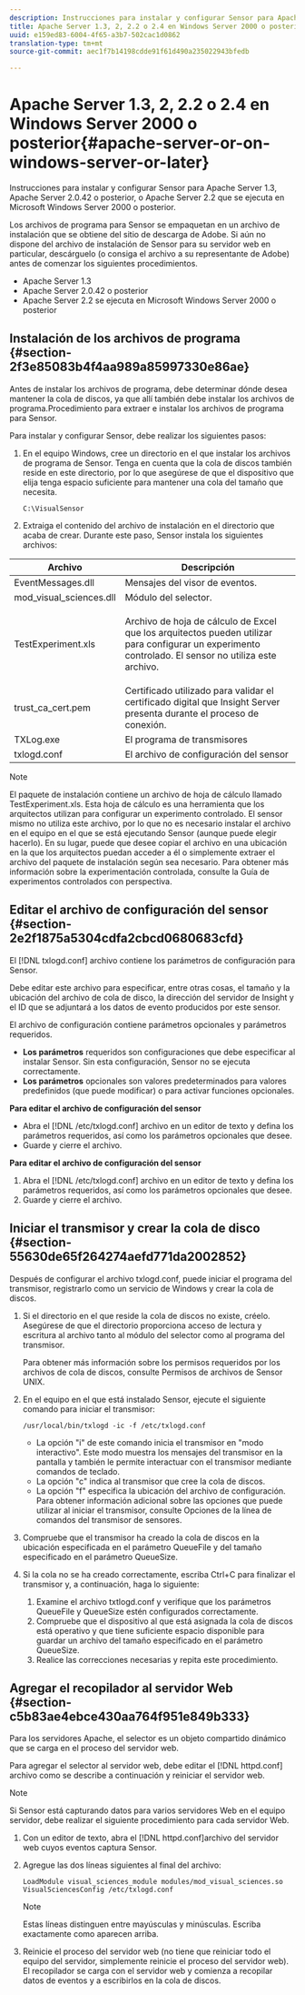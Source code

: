 ```yaml
---
description: Instrucciones para instalar y configurar Sensor para Apache Server 1.3, Apache Server 2.0.42 o posterior, o Apache Server 2.2 que se ejecuta en Microsoft Windows Server 2000 o posterior.
title: Apache Server 1.3, 2, 2.2 o 2.4 en Windows Server 2000 o posterior
uuid: e159ed83-6004-4f65-a3b7-502cac1d0862
translation-type: tm+mt
source-git-commit: aec1f7b14198cdde91f61d490a235022943bfedb

---
```



# Apache Server 1.3, 2, 2.2 o 2.4 en Windows Server 2000 o posterior{#apache-server-or-on-windows-server-or-later}

Instrucciones para instalar y configurar Sensor para Apache Server 1.3, Apache Server 2.0.42 o posterior, o Apache Server 2.2 que se ejecuta en Microsoft Windows Server 2000 o posterior.

Los archivos de programa para Sensor se empaquetan en un archivo de instalación que se obtiene del sitio de descarga de Adobe. Si aún no dispone del archivo de instalación de Sensor para su servidor web en particular, descárguelo (o consiga el archivo a su representante de Adobe) antes de comenzar los siguientes procedimientos.

* Apache Server 1.3
* Apache Server 2.0.42 o posterior
* Apache Server 2.2 se ejecuta en Microsoft Windows Server 2000 o posterior

## Instalación de los archivos de programa {#section-2f3e85083b4f4aa989a85997330e86ae}

Antes de instalar los archivos de programa, debe determinar dónde desea mantener la cola de discos, ya que allí también debe instalar los archivos de programa.Procedimiento para extraer e instalar los archivos de programa para Sensor.

Para instalar y configurar Sensor, debe realizar los siguientes pasos:

1. En el equipo Windows, cree un directorio en el que instalar los archivos de programa de Sensor. Tenga en cuenta que la cola de discos también reside en este directorio, por lo que asegúrese de que el dispositivo que elija tenga espacio suficiente para mantener una cola del tamaño que necesita.

   ```
   C:\VisualSensor
   ```

1. Extraiga el contenido del archivo de instalación en el directorio que acaba de crear. Durante este paso, Sensor instala los siguientes archivos:

<table id="table_ABFF5F92271B4F3CB0AC68DAB6A5709F"> 
 <thead> 
  <tr> 
   <th colname="col1" class="entry"> Archivo </th> 
   <th colname="col2" class="entry"> Descripción </th> 
  </tr> 
 </thead>
 <tbody> 
  <tr> 
   <td colname="col1"> EventMessages.dll </td> 
   <td colname="col2"> Mensajes del visor de eventos. </td> 
  </tr> 
  <tr> 
   <td colname="col1"> mod_visual_sciences.dll </td> 
   <td colname="col2"> Módulo del selector. </td> 
  </tr> 
  <tr> 
   <td colname="col1"> <p>TestExperiment.xls </p> </td> 
   <td colname="col2"> <p>Archivo de hoja de cálculo de Excel que los arquitectos pueden utilizar para configurar un experimento controlado. El sensor no utiliza este archivo. </p> </td> 
  </tr> 
  <tr> 
   <td colname="col1"> trust_ca_cert.pem </td> 
   <td colname="col2"> Certificado utilizado para validar el certificado digital que Insight Server presenta durante el proceso de conexión. </td> 
  </tr> 
  <tr> 
   <td colname="col1"> TXLog.exe </td> 
   <td colname="col2"> El programa de transmisores </td> 
  </tr> 
  <tr> 
   <td colname="col1"> txlogd.conf </td> 
   <td colname="col2"> El archivo de configuración del sensor </td> 
  </tr> 
 </tbody> 
</table>

>[!NOTE]
>
>El paquete de instalación contiene un archivo de hoja de cálculo llamado TestExperiment.xls. Esta hoja de cálculo es una herramienta que los arquitectos utilizan para configurar un experimento controlado. El sensor mismo no utiliza este archivo, por lo que no es necesario instalar el archivo en el equipo en el que se está ejecutando Sensor (aunque puede elegir hacerlo). En su lugar, puede que desee copiar el archivo en una ubicación en la que los arquitectos puedan acceder a él o simplemente extraer el archivo del paquete de instalación según sea necesario. Para obtener más información sobre la experimentación controlada, consulte la Guía de experimentos controlados con perspectiva.

## Editar el archivo de configuración del sensor {#section-2e2f1875a5304cdfa2cbcd0680683cfd}

El [!DNL txlogd.conf] archivo contiene los parámetros de configuración para Sensor.

Debe editar este archivo para especificar, entre otras cosas, el tamaño y la ubicación del archivo de cola de disco, la dirección del servidor de Insight y el ID que se adjuntará a los datos de evento producidos por este sensor.

El archivo de configuración contiene parámetros opcionales y parámetros requeridos.

* **Los parámetros** requeridos son configuraciones que debe especificar al instalar Sensor. Sin esta configuración, Sensor no se ejecuta correctamente.
* **Los parámetros** opcionales son valores predeterminados para valores predefinidos (que puede modificar) o para activar funciones opcionales.

**Para editar el archivo de configuración del sensor**

* Abra el [!DNL /etc/txlogd.conf] archivo en un editor de texto y defina los parámetros requeridos, así como los parámetros opcionales que desee.
* Guarde y cierre el archivo.

**Para editar el archivo de configuración del sensor**

1. Abra el [!DNL /etc/txlogd.conf] archivo en un editor de texto y defina los parámetros requeridos, así como los parámetros opcionales que desee.
1. Guarde y cierre el archivo.

## Iniciar el transmisor y crear la cola de disco {#section-55630de65f264274aefd771da2002852}

Después de configurar el archivo txlogd.conf, puede iniciar el programa del transmisor, registrarlo como un servicio de Windows y crear la cola de discos.

1. Si el directorio en el que reside la cola de discos no existe, créelo. Asegúrese de que el directorio proporciona acceso de lectura y escritura al archivo tanto al módulo del selector como al programa del transmisor.

   Para obtener más información sobre los permisos requeridos por los archivos de cola de discos, consulte Permisos de archivos de Sensor UNIX.
1. En el equipo en el que está instalado Sensor, ejecute el siguiente comando para iniciar el transmisor:

   ```
   /usr/local/bin/txlogd -ic -f /etc/txlogd.conf
   ```

   * La opción &quot;i&quot; de este comando inicia el transmisor en &quot;modo interactivo&quot;. Este modo muestra los mensajes del transmisor en la pantalla y también le permite interactuar con el transmisor mediante comandos de teclado.
   * La opción &quot;c&quot; indica al transmisor que cree la cola de discos.
   * La opción &quot;f&quot; especifica la ubicación del archivo de configuración.
   Para obtener información adicional sobre las opciones que puede utilizar al iniciar el transmisor, consulte Opciones de la línea de comandos del transmisor de sensores.

1. Compruebe que el transmisor ha creado la cola de discos en la ubicación especificada en el parámetro QueueFile y del tamaño especificado en el parámetro QueueSize.
1. Si la cola no se ha creado correctamente, escriba Ctrl+C para finalizar el transmisor y, a continuación, haga lo siguiente:

   1. Examine el archivo txtlogd.conf y verifique que los parámetros QueueFile y QueueSize estén configurados correctamente.
   1. Compruebe que el dispositivo al que está asignada la cola de discos está operativo y que tiene suficiente espacio disponible para guardar un archivo del tamaño especificado en el parámetro QueueSize.
   1. Realice las correcciones necesarias y repita este procedimiento.

## Agregar el recopilador al servidor Web {#section-c5b83ae4ebce430aa764f951e849b333}

Para los servidores Apache, el selector es un objeto compartido dinámico que se carga en el proceso del servidor web.

Para agregar el selector al servidor web, debe editar el [!DNL httpd.conf] archivo como se describe a continuación y reiniciar el servidor web.

>[!NOTE]
>
>Si Sensor está capturando datos para varios servidores Web en el equipo servidor, debe realizar el siguiente procedimiento para cada servidor Web.

1. Con un editor de texto, abra el [!DNL httpd.conf]archivo del servidor web cuyos eventos captura Sensor.
1. Agregue las dos líneas siguientes al final del archivo:

   ```
   LoadModule visual_sciences_module modules/mod_visual_sciences.so 
   VisualSciencesConfig /etc/txlogd.conf
   ```

   >[!NOTE]
   >
   >Estas líneas distinguen entre mayúsculas y minúsculas. Escriba exactamente como aparecen arriba.

1. Reinicie el proceso del servidor web (no tiene que reiniciar todo el equipo del servidor, simplemente reinicie el proceso del servidor web). El recopilador se carga con el servidor web y comienza a recopilar datos de eventos y a escribirlos en la cola de discos.

